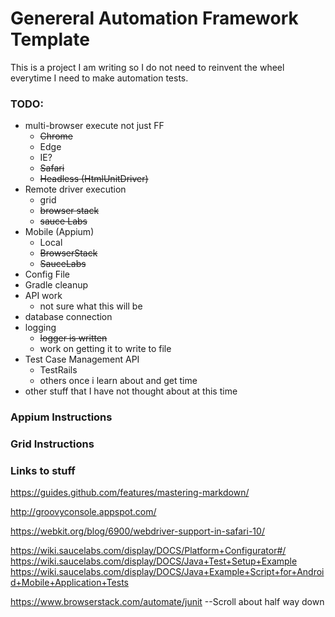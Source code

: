 # Genereral Automation Framework Template
This is a project I am writing so I do not need to reinvent the wheel everytime I need to make automation tests.

### TODO:
* multi-browser execute not just FF
    * ~~Chrome~~
    * Edge
    * IE? 
    * ~~Safari~~
    * ~~Headless (HtmlUnitDriver)~~
* Remote driver execution
    * grid
    * ~~browser stack~~
    * ~~sauce Labs~~
* Mobile (Appium)
    * Local
    * ~~BrowserStack~~
    * ~~SauceLabs~~ 
* Config File
* Gradle cleanup
* API work 
    * not sure what this will be
* database connection
* logging
    * ~~logger is written~~
    * work on getting it to write to file
* Test Case Management API 
    * TestRails
    * others once i learn about and get time
* other stuff that I have not thought about at this time


### Appium Instructions

### Grid  Instructions

### Links to stuff
https://guides.github.com/features/mastering-markdown/

http://groovyconsole.appspot.com/

https://webkit.org/blog/6900/webdriver-support-in-safari-10/

https://wiki.saucelabs.com/display/DOCS/Platform+Configurator#/
https://wiki.saucelabs.com/display/DOCS/Java+Test+Setup+Example
https://wiki.saucelabs.com/display/DOCS/Java+Example+Script+for+Android+Mobile+Application+Tests

https://www.browserstack.com/automate/junit   --Scroll about half way down